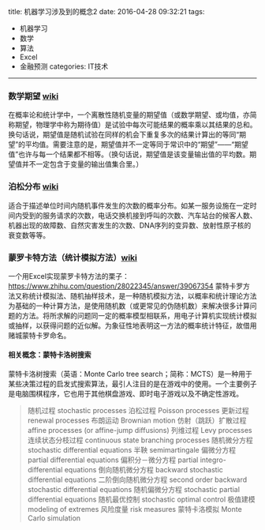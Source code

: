 title: 机器学习涉及到的概念2
date: 2016-04-28 09:32:21
tags: 
- 机器学习
- 数学
- 算法
- Excel
- 金融预测
categories: IT技术
---

### 数学期望 [wiki](https://zh.wikipedia.org/wiki/%E6%9C%9F%E6%9C%9B%E5%80%BC)
在概率论和统计学中，一个离散性随机变量的期望值（或数学期望、或均值，亦简称期望，物理学中称为期待值）是试验中每次可能结果的概率乘以其结果的总和。换句话说，期望值是随机试验在同样的机会下重复多次的结果计算出的等同“期望”的平均值。需要注意的是，期望值并不一定等同于常识中的“期望”——“期望值”也许与每一个结果都不相等。（换句话说，期望值是该变量输出值的平均数。期望值并不一定包含于变量的输出值集合里。）

### 泊松分布 [wiki](https://zh.wikipedia.org/wiki/%E6%B3%8A%E6%9D%BE%E5%88%86%E4%BD%88)
适合于描述单位时间内随机事件发生的次数的概率分布。如某一服务设施在一定时间内受到的服务请求的次数，电话交换机接到呼叫的次数、汽车站台的候客人数、机器出现的故障数、自然灾害发生的次数、DNA序列的变异数、放射性原子核的衰变数等等。


### 蒙罗卡特方法（统计模拟方法）[wiki](https://zh.wikipedia.org/wiki/%E8%92%99%E5%9C%B0%E5%8D%A1%E7%BE%85%E6%96%B9%E6%B3%95)
一个用Excel实现蒙罗卡特方法的栗子：
https://www.zhihu.com/question/28022345/answer/39067354
蒙特卡罗方法又称统计模拟法、随机抽样技术，是一种随机模拟方法，以概率和统计理论方法为基础的一种计算方法，是使用随机数（或更常见的伪随机数）来解决很多计算问题的方法。将所求解的问题同一定的概率模型相联系，用电子计算机实现统计模拟或抽样，以获得问题的近似解。为象征性地表明这一方法的概率统计特征，故借用赌城蒙特卡罗命名。
#### 相关概念：蒙特卡洛树搜索
蒙特卡洛树搜索（英语：Monte Carlo tree search；简称：MCTS）是一种用于某些决策过程的启发式搜索算法，最引人注目的是在游戏中的使用。一个主要例子是电脑围棋程序，它也用于其他棋盘游戏、即时电子游戏以及不确定性游戏。

> 随机过程 stochastic processes
泊松过程 Poisson processes
更新过程 renewal processes
布朗运动 Brownian motion
仿射（跳跃）扩散过程 affine processes (or affine-jump diffusions)
列维过程 Levy processes
连续状态分枝过程 continuous state branching processes
随机微分方程 stochastic differential equations
半鞅 semimartingale
偏微分方程 partial differential equations
偏积分－微分方程 partial integro-differential equations
倒向随机微分方程 backward stochastic differential equations
二阶倒向随机微分方程 second order backward stochastic differential equations
随机偏微分方程 stochastic partial differential equations
随机最优控制 stochastic optimal control
极值建模 modeling of extremes
风险度量 risk measures
蒙特卡洛模拟 Monte Carlo simulation

